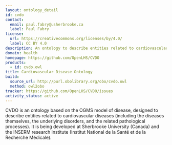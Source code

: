```yaml
---
layout: ontology_detail
id: cvdo
contact:
  email: paul.fabry@usherbrooke.ca
  label: Paul Fabry
license:
  url: https://creativecommons.org/licenses/by/4.0/
  label: CC BY 4.0
description: An ontology to describe entities related to cardiovascular diseases
domain: health
homepage: https://github.com/OpenLHS/CVDO
products:
  - id: cvdo.owl
title: Cardiovascular Disease Ontology
build:
  source_url: http://purl.obolibrary.org/obo/cvdo.owl
  method: owl2obo
tracker: https://github.com/OpenLHS/CVDO/issues
activity_status: active
---
```


CVDO is an ontology based on the OGMS model of disease, designed to describe entities related to cardiovascular diseases (including the diseases themselves, the underlying disorders, and the related pathological processes). It is being developed at Sherbrooke University (Canada) and the INSERM research institute (Institut National de la Santé et de la Recherche Médicale).
